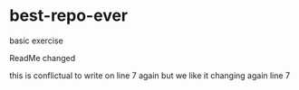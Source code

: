 # best-repo-ever
basic exercise


ReadMe changed

this is conflictual to write on line 7 again but we like it
changing again line 7 
